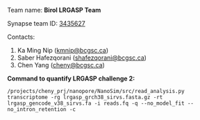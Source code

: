 Team name: **Birol LRGASP Team**

Synapse team ID: [3435627](https://www.synapse.org/#!Team:3435627)

Contacts:
1. Ka Ming Nip (kmnip@bcgsc.ca)
2. Saber Hafezqorani (shafezqorani@bcgsc.ca)
3. Chen Yang (cheny@bcgsc.ca) 


**Command to quantify LRGASP challenge 2:**

`/projects/cheny_prj/nanopore/NanoSim/src/read_analysis.py transcriptome -rg lrgasp_grch38_sirvs.fasta.gz -rt lrgasp_gencode_v38_sirvs.fa -i reads.fq -q --no_model_fit --no_intron_retention -c`
